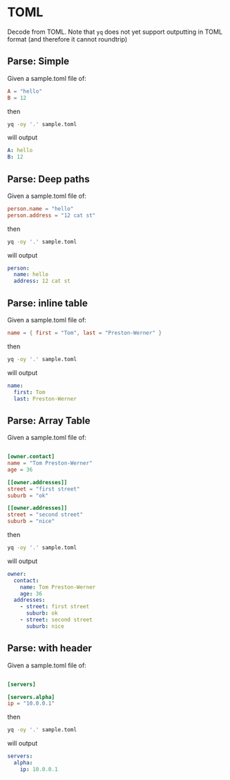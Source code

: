# TOML

Decode from TOML. Note that `yq` does not yet support outputting in TOML format (and therefore it cannot roundtrip)


## Parse: Simple
Given a sample.toml file of:
```toml
A = "hello"
B = 12

```
then
```bash
yq -oy '.' sample.toml
```
will output
```yaml
A: hello
B: 12
```

## Parse: Deep paths
Given a sample.toml file of:
```toml
person.name = "hello"
person.address = "12 cat st"

```
then
```bash
yq -oy '.' sample.toml
```
will output
```yaml
person:
  name: hello
  address: 12 cat st
```

## Parse: inline table
Given a sample.toml file of:
```toml
name = { first = "Tom", last = "Preston-Werner" }
```
then
```bash
yq -oy '.' sample.toml
```
will output
```yaml
name:
  first: Tom
  last: Preston-Werner
```

## Parse: Array Table
Given a sample.toml file of:
```toml

[owner.contact]
name = "Tom Preston-Werner"
age = 36

[[owner.addresses]]
street = "first street"
suburb = "ok"

[[owner.addresses]]
street = "second street"
suburb = "nice"

```
then
```bash
yq -oy '.' sample.toml
```
will output
```yaml
owner:
  contact:
    name: Tom Preston-Werner
    age: 36
  addresses:
    - street: first street
      suburb: ok
    - street: second street
      suburb: nice
```

## Parse: with header
Given a sample.toml file of:
```toml

[servers]

[servers.alpha]
ip = "10.0.0.1"

```
then
```bash
yq -oy '.' sample.toml
```
will output
```yaml
servers:
  alpha:
    ip: 10.0.0.1
```

